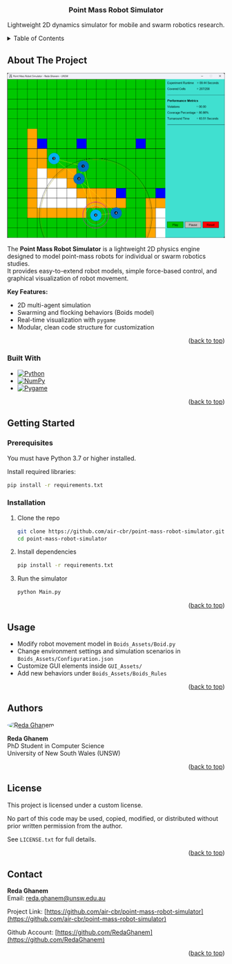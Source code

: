 <a name="readme-top"></a>

<!-- ======================================================================================== -->
<!-- PROJECT LOGO -->
<br />
<div align="center">
  <h3 align="center">Point Mass Robot Simulator</h3>

  <p align="center">
    Lightweight 2D dynamics simulator for mobile and swarm robotics research.
    <br />
  </p>
</div>

<!-- ======================================================================================== -->
<!-- TABLE OF CONTENTS -->
<details>
  <summary>Table of Contents</summary>
  <ol>
    <li><a href="#about-the-project">About The Project</a></li>
    <li><a href="#built-with">Built With</a></li>
    <li><a href="#getting-started">Getting Started</a></li>
    <li><a href="#usage">Usage</a></li>
    <li><a href="#authors">Authors</a></li> <!-- fixed -->
    <li><a href="#license">License</a></li>
    <li><a href="#contact">Contact</a></li>
    <li><a href="#acknowledgments">Acknowledgments</a></li>
  </ol>
</details>


<!-- ======================================================================================== -->
<!-- ABOUT THE PROJECT -->
## About The Project

[![Simulator Screenshot][product-screenshot]](https://example.com)

The **Point Mass Robot Simulator** is a lightweight 2D physics engine designed to model point-mass robots for individual or swarm robotics studies.  
It provides easy-to-extend robot models, simple force-based control, and graphical visualization of robot movement.

**Key Features:**
- 2D multi-agent simulation
- Swarming and flocking behaviors (Boids model)
- Real-time visualization with `pygame`
- Modular, clean code structure for customization

<p align="right">(<a href="#readme-top">back to top</a>)</p>


### Built With


- <a href="https://www.python.org/"> <img src="https://img.shields.io/badge/Python-3776AB?style=for-the-badge&logo=python&logoColor=white" alt="Python"> </a>
  <br />
- <a href="https://numpy.org/"> <img src="https://img.shields.io/badge/Numpy-013243?style=for-the-badge&logo=numpy&logoColor=white" alt="NumPy"> </a>
  <br />
- <a href="https://www.pygame.org/"> <img src="https://img.shields.io/badge/Pygame-0C0C0C?style=for-the-badge&logo=pygame&logoColor=white" alt="Pygame"> </a>



<p align="right">(<a href="#readme-top">back to top</a>)</p>

<!-- ======================================================================================== -->
<!-- GETTING STARTED -->
## Getting Started

### Prerequisites

You must have Python 3.7 or higher installed.

Install required libraries:

```bash
pip install -r requirements.txt
```

### Installation

1. Clone the repo
   ```bash
   git clone https://github.com/air-cbr/point-mass-robot-simulator.git
   cd point-mass-robot-simulator
   ```
2. Install dependencies
   ```bash
   pip install -r requirements.txt
   ```
3. Run the simulator
   ```bash
   python Main.py
   ```

<p align="right">(<a href="#readme-top">back to top</a>)</p>

<!-- ======================================================================================== -->
<!-- USAGE EXAMPLES -->
## Usage

- Modify robot movement model in `Boids_Assets/Boid.py`
- Change environment settings and simulation scenarios in `Boids_Assets/Configuration.json`
- Customize GUI elements inside `GUI_Assets/`
- Add new behaviors under `Boids_Assets/Boids_Rules`



<p align="right">(<a href="#readme-top">back to top</a>)</p>


<!-- ======================================================================================== -->
<!-- AUTHORS -->
## Authors

<a href="https://github.com/RedaGhanem" align="left">
  <img src="https://avatars.githubusercontent.com/u/43389843?v=4" width="100px"  height="100" style="border-radius: 50%;" alt="Reda Ghanem"/>
</a>

**Reda Ghanem**  
PhD Student in Computer Science  
University of New South Wales (UNSW)

<p align="right">(<a href="#readme-top">back to top</a>)</p>



<!-- ======================================================================================== -->
<!-- LICENSE -->
## License

This project is licensed under a custom license.

No part of this code may be used, copied, modified, or distributed without prior written permission from the author.

See `LICENSE.txt` for full details.



<p align="right">(<a href="#readme-top">back to top</a>)</p>

<!-- ======================================================================================== -->
<!-- CONTACT -->
## Contact

**Reda Ghanem**  
Email: reda.ghanem@unsw.edu.au

Project Link: [https://github.com/air-cbr/point-mass-robot-simulator](https://github.com/air-cbr/point-mass-robot-simulator)

Github Account: [https://github.com/RedaGhanem](https://github.com/RedaGhanem)

<p align="right">(<a href="#readme-top">back to top</a>)</p>


<!-- MARKDOWN LINKS & IMAGES -->
[product-screenshot]: images/simulator_screenshot.png

